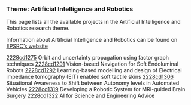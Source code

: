 ### Theme: Artificial Intelligence and Robotics

This page lists all the available projects in the Artificial Intelligence and Robotics research theme.

Information about Artificial Intelligence and Robotics can be found on [EPSRC’s website](https://www.ukri.org/what-we-offer/browse-our-areas-of-investment-and-support/artificial-intelligence-and-robotics-theme/)

[2228cd1275](../projects/2228cd1275.md) Orbit and uncertainty propagation using factor graph techniques
[2228cd1291](../projects/2228cd1291.md) Vision-based Navigation for Soft Endoluminal Robots
[2228cd1292](../projects/2228cd1292.md) Learning-based modelling and design of Electrical impedance tomography (EIT) enabled soft tactile skins
[2228cd1306](../projects/2228cd1306.md) Situational Awareness to Shift between Autonomy levels in Automated Vehicles
[2228cd1319](../projects/2228cd1319.md) Developing a Robotic System for MRI-guided Brain Surgery
[2228cd1322](../projects/2228cd1322.md) AI for Science and Engineering Advice

